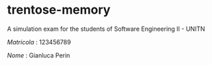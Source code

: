 # trentose-memory
A simulation exam for the students of Software Engineering II - UNITN

*Matricola* : 123456789

*Nome*      : Gianluca Perin
